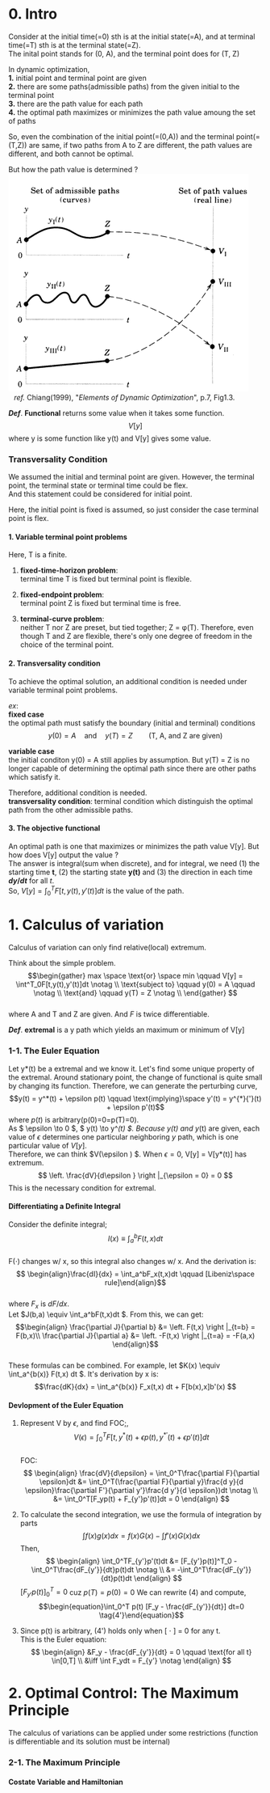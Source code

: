 # 0. Intro  

Consider at the initial time(=0) sth is at the initial state(=A), and at terminal time(=T) sth is at the terminal state(=Z).  
The inital point stands for (0, A), and the terminal point does for (T, Z)  

In dynamic optimization,  
**1.** initial point and terminal point are given  
**2.** there are some paths(admissible paths) from the given initial to the terminal point  
**3.** there are the path value for each path  
**4.** the optimal path maximizes or minimizes the path value amoung the set of paths  

So, even the combination of the initial point(=(0,A)) and the terminal point(=(T,Z)) are same, if two paths from A to Z are different, the path values are different, and both cannot be optimal.  

But how the path value is determined ?  
![alt text](img/image.png)  
&ensp; *ref.* Chiang(1999), "*Elements of Dynamic Optimization*", p.7, Fig1.3.  

***Def***. **Functional** returns some value when it takes some function.  
$$V[y]$$ where y is some function like y(t) and V[y] gives some value.  

### Transversality Condition  

We assumed the initial and terminal point are given. However, the terminal point, the terminal state or terminal time could be flex.  
And this statement could be considered for initial point.  

Here, the initial point is fixed is assumed, so just consider the case terminal point is flex.  

#### 1. Variable terminal point problems

Here, T is a finite.  

1. **fixed-time-horizon problem**:  
   terminal time T is fixed but terminal point is flexible.  

2. **fixed-endpoint problem**:  
   terminal point Z is fixed but terminal time is free.  

3. **terminal-curve problem**:  
   neither T nor Z are preset, but tied together; Z = &phi;(T). Therefore, even though T and Z are flexible, there's only one degree of freedom in the choice of the terminal point.  

#### 2. Transversality condition  

To achieve the optimal solution, an additional condition is needed under variable terminal point problems.  

*ex*:  
**fixed case**  
the optimal path must satisfy the boundary (initial and terminal) conditions  
$$y(0) = A \quad \text{and} \quad y(T) = Z \qquad \text{(T, A, and Z are given)}$$  

**variable case**  
the initial conditon y(0) = A still applies by assumption. But y(T) = Z is no longer capable of determining the optimal path since there are other paths which satisfy it.  

Therefore, additional condition is needed.  
**transversality condition**: terminal condition which distinguish the optimal path from the other admissible paths.  

#### 3. The objective functional  

An optimal path is one that maximizes or minimizes the path value V[y]. But how does V[y] output the value ?  
The answer is integral(sum when discrete), and for integral, we need (1) the starting time **t**, (2) the starting state **y(t)** and (3) the direction in each time **$d y/d t$** for all $t$.  
So, $V[y] = \int^T_0F[t,y(t),y'(t)]dt$ is the value of the path.  

# 1. Calculus of variation  

Calculus of variation can only find relative(local) extremum.  

Think about the simple problem.  
$$\begin{gather}
max \space \text{or} \space min \qquad V[y] = \int^T_0F[t,y(t),y'(t)]dt \notag \\
\text{subject to} \qquad y(0) = A \qquad \notag \\
\text{and} \qquad y(T) = Z \notag \\ 
\end{gather}
$$  
where A and T and Z are given. And *F* is twice differentiable.  

***Def***. **extremal** is a y path which yields an maximum or minimum of V[y]  

### 1-1. The Euler Equation  

Let y*(t) be a extremal and we know it. Let's find some unique property of the extremal. Around stationary point, the change of functional is quite small by changing its function. Therefore, we can generate the perturbing curve,  
$$y(t) = y^*(t) + \epsilon p(t) \qquad \text{implying}\space y'(t) = y^{*}{'}(t) + \epsilon p'(t)$$ where $p(t)$ is arbitrary(p(0)=0=p(T)=0).  
As $ \epsilon \to 0 $, $ y(t) \to y^*(t) $. Because y(t) and y*(t) are given, each value of $\epsilon$ determines one particular neighboring $y$ path, which is one particular value of $V[y]$.  
Therefore, we can think $V(\epsilon ) $. When $\epsilon = 0$, V[y] = V[y*(t)] has extremum.  
$$ \left. \frac{dV}{d\epsilon } \right |_{\epsilon = 0} = 0 $$
This is the necessary condition for extremal.  

#### Differentiating a Definite Integral  

Consider the definite integral;  
$$ I(x) \equiv \int_a^b F(t,x) dt $$  
F($\cdot$) changes w/ x, so this integral also changes w/ x. And the derivation is:  
$$ \begin{align}\frac{dI}{dx} = \int_a^bF_x(t,x)dt \qquad [Libeniz\space rule]\end{align}$$  
where $F_x$ is $dF/dx$.  
Let $J(b,a) \equiv \int_a^bF(t,x)dt $. From this, we can get:  
$$\begin{align}
\frac{\partial J}{\partial b} &= \left. F(t,x) \right |_{t=b} = F(b,x)\\
\frac{\partial J}{\partial a} &= \left. -F(t,x) \right |_{t=a} = -F(a,x)
\end{align}$$  
These formulas can be combined. For example, let $K(x) \equiv \int_a^{b(x)} F(t,x) dt $. It's derivation by x is:  
$$\frac{dK}{dx} = \int_a^{b(x)} F_x(t,x) dt + F[b(x),x]b'(x) $$  

#### Devlopment of the Euler Equation  

1. Represent V by $\epsilon$, and find FOC;,  
   $$V(\epsilon) = \int_0^TF[t, y^{*}(t)+\epsilon p(t), y^{*'}(t)+\epsilon p'(t)]dt$$  
   FOC:  
   $$
      \begin{align}
         \frac{dV}{d\epsilon} 
         = \int_0^T\frac{\partial F}{\partial \epsilon}dt 
         &= \int_0^T(\frac{\partial F}{\partial y}\frac{d y}{d \epsilon}\frac{\partial F'}{\partial y'}\frac{d y'}{d \epsilon})dt \notag \\
         &= \int_0^T[F_yp(t) + F_{y'}p'(t)]dt = 0
      \end{align}
   $$

2. To calculate the second integration, we use the formula of integration by parts  
$$\int f(x)g(x)dx = f(x)G(x) - \int f'(x)G(x)dx$$
Then,  
$$
   \begin{align}
      \int_0^TF_{y'}p'(t)dt
      &= [F_{y'}p(t)]^T_0 - \int_0^T\frac{dF_{y'}}{dt}p(t)dt \notag \\
      &= -\int_0^T\frac{dF_{y'}}{dt}p(t)dt
   \end{align}
$$
$[F_{y'}p(t)]^T_0 = 0$ cuz $p(T)=p(0)=0$
We can rewrite (4) and compute,
$$\begin{equation}\int_0^T p(t) [F_y - \frac{dF_{y'}}{dt}] dt=0 \tag{4'}\end{equation}$$  

3. Since p(t) is arbitrary, (4') holds only when [ $\cdot$ ] = 0 for any t.  
This is the Euler equation:  
$$
   \begin{align}
      &F_y - \frac{dF_{y'}}{dt} = 0 \qquad \text{for all t} \in[0,T] \\
      &\iff \int F_ydt = F_{y'} \notag
   \end{align}
$$
# 2. Optimal Control: The Maximum Principle  

The calculus of variations can be applied under some restrictions (function is differentiable and its solution must be internal)  

### 2-1. The Maximum Principle  

#### Costate Variable and Hamiltonian  
